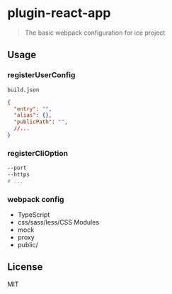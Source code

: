 # plugin-react-app

> The basic webpack configuration for ice project

## Usage

### registerUserConfig

`build.json`

```json
{
  "entry": "",
  "alias": {},
  "publicPath": "",
  //...
}
```

### registerCliOption

```bash
--port
--https
# ...
```

### webpack config

- TypeScript
- css/sass/less/CSS Modules
- mock
- proxy
- public/

## License

MIT
